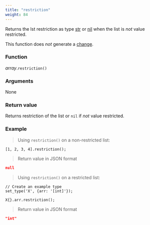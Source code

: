 ```yaml
---
title: "restriction"
weight: 84
---
```


Returns the lst restriction as type [str](../../str) or [nil](../../nil) when the list is *not* value restricted.

This function does *not* generate a [change](../../../overview/changes).

### Function

*array*.`restriction()`

### Arguments

None

### Return value

Returns restriction of the list or `nil` if *not* value restricted.

### Example

> Using `restriction()` on a non-restricted list:

```thingsdb,json_response
[1, 2, 3, 4].restriction();
```

> Return value in JSON format

```json
null
```

> Using `restriction()` on a restricted list:

```thingsdb,json_response
// Create an example type
set_type('X', {arr: '[int]'});

X{}.arr.restriction();
```

> Return value in JSON format

```json
"int"
```